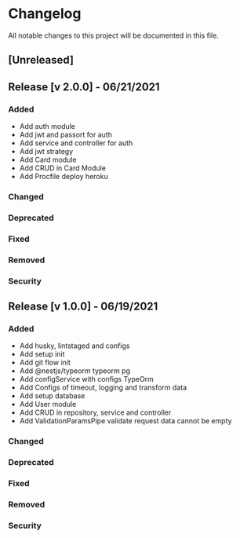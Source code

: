 # Changelog

All notable changes to this project will be documented in this file.

## [Unreleased]

## Release [v 2.0.0] - 06/21/2021

### Added
- Add auth module
- Add jwt and passort for auth
- Add service and controller for auth
- Add jwt strategy
- Add Card module
- Add CRUD in Card Module
- Add Procfile deploy heroku

### Changed

### Deprecated

### Fixed

### Removed

### Security

## Release [v 1.0.0] - 06/19/2021

### Added
- Add husky, lintstaged and configs
- Add setup init
- Add git flow init
- Add @nestjs/typeorm typeorm pg
- Add configService with configs TypeOrm
- Add Configs of timeout, logging and transform data
- Add setup database
- Add User module
- Add CRUD in repository, service and controller
- Add ValidationParamsPipe validate request data cannot be empty

### Changed

### Deprecated

### Fixed

### Removed

### Security
